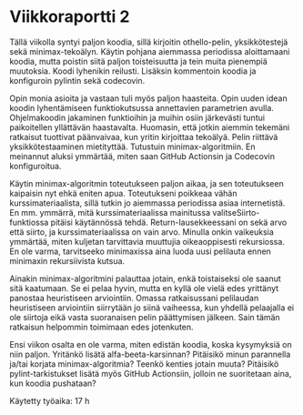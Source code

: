 # Viikkoraportti 2

Tällä viikolla syntyi paljon koodia, sillä kirjoitin othello-pelin, yksikkötestejä sekä minimax-tekoälyn.
Käytin pohjana aiemmassa periodissa aloittamaani koodia, mutta poistin siitä paljon toisteisuutta ja tein muita pienempiä muutoksia.
Koodi lyhenikin reilusti. Lisäksin kommentoin koodia ja konfiguroin pylintin sekä codecovin.

Opin monia asioita ja vastaan tuli myös paljon haasteita.
Opin uuden idean koodin lyhentämiseen funktiokutsussa annettavien parametrien avulla.
Ohjelmakoodin jakaminen funktioihin ja muihin osiin järkevästi tuntui paikoitellen yllättävän haastavalta.
Huomasin, että jotkin aiemmin tekemäni ratkaisut tuottivat päänvaivaa, kun yritin kirjoittaa tekoälyä.
Pelin riittävä yksikkötestaaminen mietityttää. Tutustuin minimax-algoritmiin.
En meinannut aluksi ymmärtää, miten saan GitHub Actionsin ja Codecovin konfiguroitua.

Käytin minimax-algoritmin toteutukseen paljon aikaa, ja sen toteutukseen kaipaisin nyt ehkä eniten apua.
Toteutukseni poikkeaa vähän kurssimateriaalista, sillä tutkin jo aiemmassa periodissa asiaa internetistä.
En mm. ymmärrä, mitä kurssimateriaalissa mainitussa valitseSiirto-funktiossa pitäisi käytännössä tehdä.
Return-lausekkeessani on sekä arvo että siirto, ja kurssimateriaalissa on vain arvo.
Minulla onkin vaikeuksia ymmärtää, miten kuljetan tarvittavia muuttujia oikeaoppisesti rekursiossa.
En ole varma, tarvitseeko minimaxissa aina luoda uusi pelilauta ennen minimaxin rekursiivista kutsua.

Ainakin minimax-algoritmini palauttaa jotain, enkä toistaiseksi ole saanut sitä kaatumaan.
Se ei pelaa hyvin, mutta en kyllä ole vielä edes yrittänyt panostaa heuristiseen arviointiin.
Omassa ratkaisussani pelilaudan heuristiseen arviointiin siirrytään jo siinä vaiheessa, 
kun yhdellä pelaajalla ei ole siirtoja eikä vasta suoranaisen pelin päättymisen jälkeen.
Sain tämän ratkaisun helpommin toimimaan edes jotenkuten.

Ensi viikon osalta en ole varma, miten edistän koodia, koska kysymyksiä on niin paljon. Yritänkö lisätä alfa-beeta-karsinnan?
Pitäisikö minun parannella ja/tai korjata minimax-algoritmia? Teenkö kenties jotain muuta?
Pitäisikö pylint-tarkistukset lisätä myös GitHub Actionsiin, jolloin ne suoritetaan aina, kun koodia pushataan?

Käytetty työaika: 17 h
